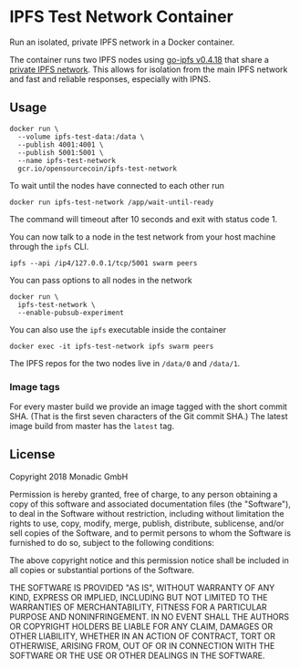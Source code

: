 IPFS Test Network Container
===========================

Run an isolated, private IPFS network in a Docker container.

The container runs two IPFS nodes using [go-ipfs v0.4.18][go-ipfs-image] that
share a [private IPFS network][ipfs-private-network]. This allows for isolation
from the main IPFS network and fast and reliable responses, especially with
IPNS.

[go-ipfs-image]: https://hub.docker.com/r/ipfs/go-ipfs/
[ipfs-private-network]: https://github.com/ipfs/go-ipfs/blob/master/docs/experimental-features.md#private-networks

Usage
-----

```
docker run \
  --volume ipfs-test-data:/data \
  --publish 4001:4001 \
  --publish 5001:5001 \
  --name ipfs-test-network
  gcr.io/opensourcecoin/ipfs-test-network
```

To wait until the nodes have connected to each other run
```
docker run ipfs-test-network /app/wait-until-ready
```
The command will timeout after 10 seconds and exit with status code 1.


You can now talk to a node in the test network from your host machine through
the `ipfs` CLI.

```
ipfs --api /ip4/127.0.0.1/tcp/5001 swarm peers
```

You can pass options to all nodes in the network

```
docker run \
  ipfs-test-network \
  --enable-pubsub-experiment
```

You can also use the `ipfs` executable inside the container

```
docker exec -it ipfs-test-network ipfs swarm peers
```

The IPFS repos for the two nodes live in `/data/0` and `/data/1`.

### Image tags

For every master build we provide an image tagged with the short commit SHA.
(That is the first seven characters of the Git commit SHA.) The latest image
build from master has the `latest` tag.

License
-------

Copyright 2018 Monadic GmbH

Permission is hereby granted, free of charge, to any person obtaining a copy of
this software and associated documentation files (the "Software"), to deal in
the Software without restriction, including without limitation the rights to
use, copy, modify, merge, publish, distribute, sublicense, and/or sell copies of
the Software, and to permit persons to whom the Software is furnished to do so,
subject to the following conditions:

The above copyright notice and this permission notice shall be included in all
copies or substantial portions of the Software.

THE SOFTWARE IS PROVIDED "AS IS", WITHOUT WARRANTY OF ANY KIND, EXPRESS OR
IMPLIED, INCLUDING BUT NOT LIMITED TO THE WARRANTIES OF MERCHANTABILITY, FITNESS
FOR A PARTICULAR PURPOSE AND NONINFRINGEMENT. IN NO EVENT SHALL THE AUTHORS OR
COPYRIGHT HOLDERS BE LIABLE FOR ANY CLAIM, DAMAGES OR OTHER LIABILITY, WHETHER
IN AN ACTION OF CONTRACT, TORT OR OTHERWISE, ARISING FROM, OUT OF OR IN
CONNECTION WITH THE SOFTWARE OR THE USE OR OTHER DEALINGS IN THE SOFTWARE.
